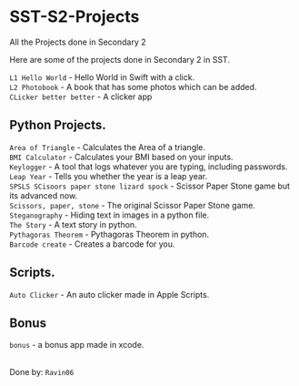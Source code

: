 # SST-S2-Projects
All the Projects done in Secondary 2

Here are some of the projects done in Secondary 2 in SST.

`L1 Hello World` - Hello World in Swift with a click. <br/>
`L2 Photobook` - A book that has some photos which can be added. <br/>
`CLicker better better` - A clicker app <br/>

Python Projects. <br/>
----------------
`Area of Triangle` - Calculates the Area of a triangle. <br/>
`BMI Calculator` - Calculates your BMI based on your inputs. <br/>
`Keylogger` - A tool that logs whatever you are typing, including passwords. <br/>
`Leap Year` - Tells you whether the year is a leap year. <br/>
`SPSLS SCisoors paper stone lizard spock` - Scissor Paper Stone game but its advanced now. <br/>
`Scissors, paper, stone` - The original Scissor Paper Stone game. <br/>
`Steganography` - Hiding text in images in a python file. <br/>
`The Story` -  A text story in python. <br/>
`Pythagoras Theorem` - Pythagoras Theorem in python.  <br/>
`Barcode create` - Creates a barcode for you.  <br/>

Scripts. <br/>
--------
`Auto Clicker` - An auto clicker made in Apple Scripts. <br/>

Bonus
--------
`bonus` - a bonus app made in xcode.  <br/>





<br/> Done by:
`Ravin06`
